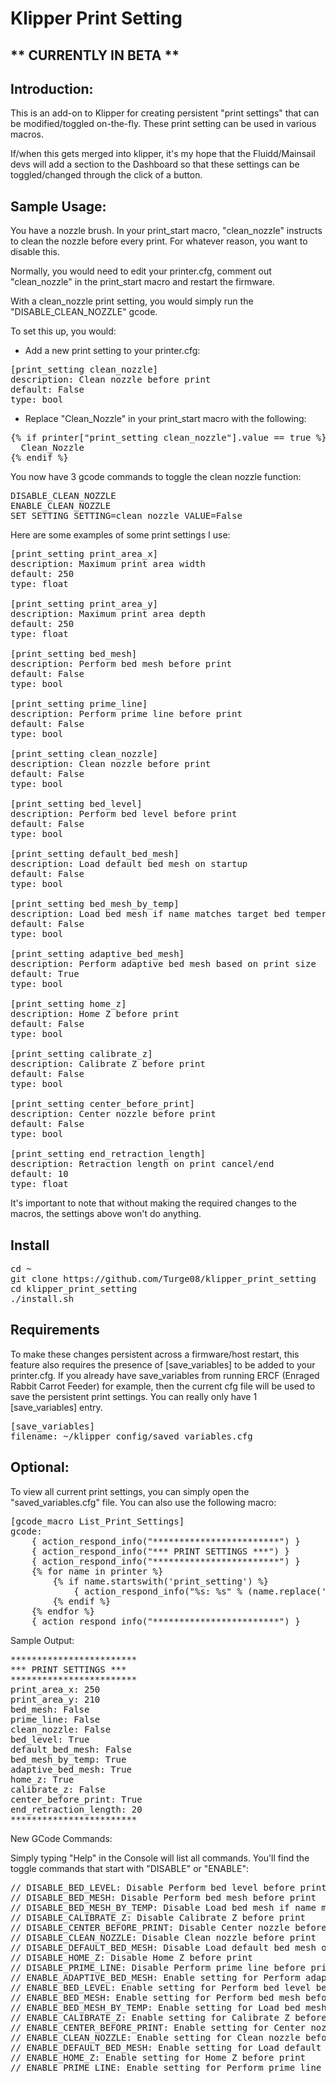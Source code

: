 # Klipper Print Setting

## ** CURRENTLY IN BETA **

## Introduction:

This is an add-on to Klipper for creating persistent "print settings" that can be modified/toggled on-the-fly. These print setting can be used in various macros. 

If/when this gets merged into klipper, it's my hope that the Fluidd/Mainsail devs will add a section to the Dashboard so that these settings can be toggled/changed through the click of a button.

## Sample Usage:

You have a nozzle brush. In your print_start macro, "clean_nozzle" instructs to clean the nozzle before every print. For whatever reason, you want to disable this.

Normally, you would need to edit your printer.cfg, comment out "clean_nozzle" in the print_start macro and restart the firmware.

With a clean_nozzle print setting, you would simply run the "DISABLE_CLEAN_NOZZLE" gcode.

To set this up, you would:

- Add a new print setting to your printer.cfg:

<pre>[print_setting clean_nozzle]
description: Clean nozzle before print
default: False
type: bool</pre>

- Replace "Clean_Nozzle" in your print_start macro with the following:

<pre>{% if printer["print_setting clean_nozzle"].value == true %}
  Clean_Nozzle
{% endif %}</pre>

You now have 3 gcode commands to toggle the clean nozzle function:

<pre>DISABLE_CLEAN_NOZZLE
ENABLE_CLEAN_NOZZLE
SET_SETTING SETTING=clean_nozzle VALUE=False</pre>

Here are some examples of some print settings I use:

<pre>[print_setting print_area_x]
description: Maximum print area width
default: 250
type: float

[print_setting print_area_y]
description: Maximum print area depth
default: 250
type: float

[print_setting bed_mesh]
description: Perform bed mesh before print
default: False
type: bool

[print_setting prime_line]
description: Perform prime line before print
default: False
type: bool

[print_setting clean_nozzle]
description: Clean nozzle before print
default: False
type: bool

[print_setting bed_level]
description: Perform bed level before print
default: False
type: bool

[print_setting default_bed_mesh]
description: Load default bed mesh on startup
default: False
type: bool

[print_setting bed_mesh_by_temp]
description: Load bed mesh if name matches target bed temperature
default: False
type: bool

[print_setting adaptive_bed_mesh]
description: Perform adaptive bed mesh based on print size
default: True
type: bool

[print_setting home_z]
description: Home Z before print
default: False
type: bool

[print_setting calibrate_z]
description: Calibrate Z before print
default: False
type: bool

[print_setting center_before_print]
description: Center nozzle before print
default: False
type: bool

[print_setting end_retraction_length]
description: Retraction length on print cancel/end
default: 10
type: float</pre>

It's important to note that without making the required changes to the macros, the settings above won't do anything.

## Install

<pre>cd ~
git clone https://github.com/Turge08/klipper_print_setting
cd klipper_print_setting
./install.sh</pre>

## Requirements

To make these changes persistent across a firmware/host restart, this feature also requires the presence of [save_variables] to be added to your printer.cfg. If you already have save_variables from running ERCF (Enraged Rabbit Carrot Feeder) for example, then the current cfg file will be used to save the persistent print settings. You can really only have 1 [save_variables] entry.

<pre>[save_variables]
filename: ~/klipper_config/saved_variables.cfg</pre>

## Optional:

To view all current print settings, you can simply open the "saved_variables.cfg" file. You can also use the following macro:

<pre>[gcode_macro List_Print_Settings]
gcode:
    { action_respond_info("************************") }
    { action_respond_info("*** PRINT SETTINGS ***") }
    { action_respond_info("************************") }
    {% for name in printer %}
        {% if name.startswith('print_setting') %}
            { action_respond_info("%s: %s" % (name.replace('print_setting ', ''), printer[name].value)) }
        {% endif %}
    {% endfor %}
    { action_respond_info("************************") }</pre>
    
Sample Output:

<pre>************************
*** PRINT SETTINGS ***
************************
print_area_x: 250
print_area_y: 210
bed_mesh: False
prime_line: False
clean_nozzle: False
bed_level: True
default_bed_mesh: False
bed_mesh_by_temp: True
adaptive_bed_mesh: True
home_z: True
calibrate_z: False
center_before_print: True
end_retraction_length: 20
************************</pre>

New GCode Commands:

Simply typing "Help" in the Console will list all commands. You'll find the toggle commands that start with "DISABLE" or "ENABLE":

<pre>// DISABLE_BED_LEVEL: Disable Perform bed level before print
// DISABLE_BED_MESH: Disable Perform bed mesh before print
// DISABLE_BED_MESH_BY_TEMP: Disable Load bed mesh if name matches target bed temperature
// DISABLE_CALIBRATE_Z: Disable Calibrate Z before print
// DISABLE_CENTER_BEFORE_PRINT: Disable Center nozzle before print
// DISABLE_CLEAN_NOZZLE: Disable Clean nozzle before print
// DISABLE_DEFAULT_BED_MESH: Disable Load default bed mesh on startup
// DISABLE_HOME_Z: Disable Home Z before print
// DISABLE_PRIME_LINE: Disable Perform prime line before print
// ENABLE_ADAPTIVE_BED_MESH: Enable setting for Perform adaptive bed mesh based on print size
// ENABLE_BED_LEVEL: Enable setting for Perform bed level before print
// ENABLE_BED_MESH: Enable setting for Perform bed mesh before print
// ENABLE_BED_MESH_BY_TEMP: Enable setting for Load bed mesh if name matches target bed temperature
// ENABLE_CALIBRATE_Z: Enable setting for Calibrate Z before print
// ENABLE_CENTER_BEFORE_PRINT: Enable setting for Center nozzle before print
// ENABLE_CLEAN_NOZZLE: Enable setting for Clean nozzle before print
// ENABLE_DEFAULT_BED_MESH: Enable setting for Load default bed mesh on startup
// ENABLE_HOME_Z: Enable setting for Home Z before print
// ENABLE_PRIME_LINE: Enable setting for Perform prime line before print</pre>
    
